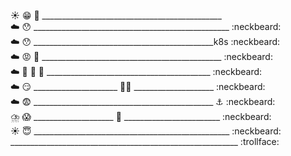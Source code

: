 
:sunny: :grin: :iphone: _____________________________________________      
:cloud: :hushed: _________________________________________________ :neckbeard:    
:cloud: :hushed: _____________________________________________k8s :neckbeard:  
:cloud: :rage: :anger: _____________________________________________ :neckbeard:    
:cloud: :older_man: :punch: :punch: _________________________________________ :neckbeard:  
:cloud: :smirk: _____________________ :punch::punch: ____________________ :neckbeard:            
:cloud: :fearful: _____________________________________________ :anchor: :neckbeard:         
:cloud_with_lightning_and_rain: :scream: ____________________ :ship: ________________________  :neckbeard:  
:sunny: :innocent: _________________________________________________ :neckbeard:   
  _________________________________________________________ :trollface:   

